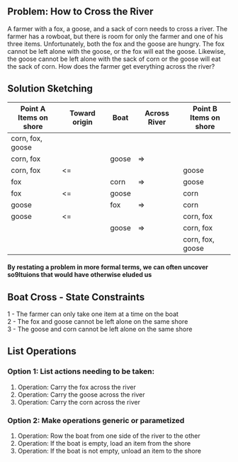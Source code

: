 ## Problem: How to Cross the River

A farmer with a fox, a goose, and a sack of corn needs to cross a river. The farmer has a rowboat, but there is room for only the farmer and one of his three items. Unfortunately, both the fox and the goose are hungry. The fox cannot be left alone with the goose, or the fox will eat the goose. Likewise, the goose cannot be left alone with the sack of corn or the goose will eat the sack of corn. How does the farmer get everything across the river?

## Solution Sketching

| **Point A**<br /> Items on shore | **Toward origin** | **Boat** | **Across River** | **Point B**<br /> Items on shore |
| -------------------------------- | ----------------- | -------- | ---------------- | -------------------------------- |
| corn, fox, goose                 |                   |          |                  |                                  |
| corn, fox                        |                   | goose    | =>               |                                  |
| corn, fox                        | <=                |          |                  | goose                            |
| fox                              |                   | corn     | =>               | goose                            |
| fox                              | <=                | goose    |                  | corn                             |
| goose                            |                   | fox      | =>               | corn                             |
| goose                            | <=                |          |                  | corn, fox                        |
|                                  |                   | goose    | =>               | corn, fox                        |
|                                  |                   |          |                  | corn, fox, goose                 |

#### By restating a problem in more formal terms, we can often uncover so9ltuions that would have otherwise eluded us

## Boat Cross - State Constraints

1 - The farmer can only take one item at a time on the boat<br/>
2 - The fox and goose cannot be left alone on the same shore<br/>
3 - The goose and corn cannot be left alone on the same shore

## List Operations

### Option 1: List actions needing to be taken:

1. Operation: Carry the fox across the river<br/>
2. Operation: Carry the goose across the river<br/>
3. Operation: Carry the corn across the river

### Option 2: Make operations generic or parametized

1. Operation: Row the boat from one side of the river to the other<br/>
2. Operation: If the boat is empty, load an item from the shore<br/>
3. Operation: If the boat is not empty, unload an item to the shore
